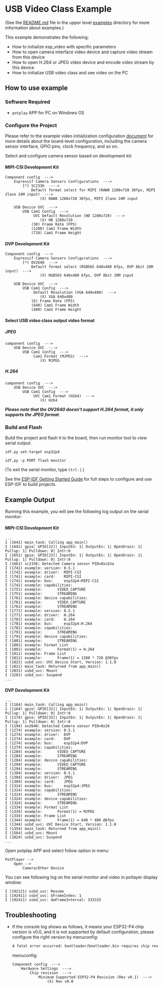 # USB Video Class Example

(See the [README.md](../README.md) file in the upper level [examples](../) directory for more information about examples.)

This example demonstrates the following:

- How to initialize esp_video with specific parameters
- How to open camera interface video device and capture video stream from this device
- How to open H.264 or JPEG video device and encode video stream by this device
- How to initialize USB video class and see video on the PC

## How to use example

### Software Required

* `potplay` APP for PC on Windows OS

### Configure the Project

Please refer to the example video initialization configuration [document](../common_components/example_video_common/README.md) for more details about the board-level configuration, including the camera sensor interface, GPIO pins, clock frequency, and so on.

Select and configure camera sensor based on development kit:

#### MIPI-CSI Development Kit

```
Component config  --->
    Espressif Camera Sensors Configurations  --->
        [*] SC2336  ---->
            Default format select for MIPI (RAW8 1280x720 30fps, MIPI 2lane 24M input)  --->
                (X) RAW8 1280x720 30fps, MIPI 2lane 24M input

    USB Device UVC  --->
        USB Cam1 Config  --->
             UVC Default Resolution (HD 1280x720)  --->
                (X) HD 1280x720
            (30) Frame Rate (FPS)
            (1280) Cam1 Frame Width
            (720) Cam1 Frame Height
```

#### DVP Development Kit

```
Component config  --->
    Espressif Camera Sensors Configurations  --->
        [*] OV2640  --->
            Default format select (RGB565 640x480 6fps, DVP 8bit 20M input)  --->
                (X) RGB565 640x480 6fps, DVP 8bit 20M input

    USB Device UVC  --->
        USB Cam1 Config  --->
             Default Resolution (VGA 640x480)  --->
                (X) VGA 640x480
            (6) Frame Rate (FPS)
            (640) Cam1 Frame Width
            (480) Cam1 Frame Height
```

####  Select USB video class output video format

##### JPEG

```
component config  --->
    USB Device UVC  --->
        USB Cam1 Config  --->
             Cam1 Format (MJPEG)  --->
                (X) MJPEG
```

##### H.264

```
component config  --->
    USB Device UVC  --->
        USB Cam1 Config  --->
             UVC Cam1 Format (H264)  --->
                (X) H264
```

***Please note that the OV2640 doesn't support H.264 format, it only supports the JPEG format***.

### Build and Flash
Build the project and flash it to the board, then run monitor tool to view serial output:

```
idf.py set-target esp32p4

idf.py -p PORT flash monitor
```

(To exit the serial monitor, type ``Ctrl-]``.)

See the [ESP-IDF Getting Started Guide](https://docs.espressif.com/projects/esp-idf/en/latest/esp32p4/get-started/index.html) for full steps to configure and use ESP-IDF to build projects.

## Example Output

Running this example, you will see the following log output on the serial monitor:

#### MIPI-CSI Development Kit

```
...
I (1641) main_task: Calling app_main()
I (1641) gpio: GPIO[22]| InputEn: 1| OutputEn: 1| OpenDrain: 1| Pullup: 1| Pulldown: 0| Intr:0 
I (1651) gpio: GPIO[23]| InputEn: 1| OutputEn: 1| OpenDrain: 1| Pullup: 1| Pulldown: 0| Intr:0 
I (1661) sc2336: Detected Camera sensor PID=0xcb3a
I (1741) example: version: 0.5.1
I (1741) example: driver:  MIPI-CSI
I (1741) example: card:    MIPI-CSI
I (1741) example: bus:     esp32p4:MIPI-CSI
I (1741) example: capabilities:
I (1751) example:       VIDEO_CAPTURE
I (1751) example:       STREAMING
I (1761) example: device capabilities:
I (1761) example:       VIDEO_CAPTURE
I (1761) example:       STREAMING
I (1771) example: version: 0.5.1
I (1771) example: driver:  H.264
I (1781) example: card:    H.264
I (1781) example: bus:     esp32p4:H.264
I (1781) example: capabilities:
I (1791) example:       STREAMING
I (1791) example: device capabilities:
I (1801) example:       STREAMING
I (1801) example: Format List
I (1801) example:       Format(1) = H.264
I (1811) example: Frame List
I (1811) example:       Frame(1) = 1280 * 720 @30fps
I (1821) usbd_uvc: UVC Device Start, Version: 1.1.0
I (1821) main_task: Returned from app_main()
I (2031) usbd_uvc: Mount
I (3281) usbd_uvc: Suspend
...
```

#### DVP Development Kit

```
...
I (1164) main_task: Calling app_main()
I (1164) gpio: GPIO[32]| InputEn: 1| OutputEn: 1| OpenDrain: 1| Pullup: 1| Pulldown: 0| Intr:0 
I (1174) gpio: GPIO[33]| InputEn: 1| OutputEn: 1| OpenDrain: 1| Pullup: 1| Pulldown: 0| Intr:0 
I (1194) ov2640: Detected Camera sensor PID=0x26
I (1274) example: version: 0.5.1
I (1274) example: driver:  DVP
I (1274) example: card:    DVP
I (1274) example: bus:     esp32p4:DVP
I (1274) example: capabilities:
I (1284) example:       VIDEO_CAPTURE
I (1284) example:       STREAMING
I (1284) example: device capabilities:
I (1294) example:       VIDEO_CAPTURE
I (1294) example:       STREAMING
I (1304) example: version: 0.5.1
I (1304) example: driver:  JPEG
I (1304) example: card:    JPEG
I (1314) example: bus:     esp32p4:JPEG
I (1314) example: capabilities:
I (1314) example:       STREAMING
I (1324) example: device capabilities:
I (1324) example:       STREAMING
I (1334) example: Format List
I (1334) example:       Format(1) = MJPEG
I (1334) example: Frame List
I (1344) example:       Frame(1) = 640 * 480 @6fps
I (1344) usbd_uvc: UVC Device Start, Version: 1.1.0
I (1354) main_task: Returned from app_main()
I (1564) usbd_uvc: Mount
I (2824) usbd_uvc: Suspend
...
```

Open potplay APP and select follow option in menu:

```
PotPlayer -->
    Open -->
        Camera/Other Device
```

You can see following log on the serial monitor and video in potlayer display window:

```
I (192121) usbd_uvc: Resume
I (192411) usbd_uvc: bFrameIndex: 1
I (192411) usbd_uvc: dwFrameInterval: 333333
```

## Troubleshooting

* If the console log shows as follows, it means your ESP32-P4 chip version is v0.0, and it is not supported by default configuration, please configure the right version by menuconfig:

    ```txt
    A fatal error occurred: bootloader/bootloader.bin requires chip revision in range [v0.1 - v0.99] (this chip is revision v0.0). Use --force to flash anyway
    ```

    menuconfig:
    ```
    Component config  --->
        Hardware Settings  --->
            Chip revision  --->
                Minimum Supported ESP32-P4 Revision (Rev v0.1)  --->
                    (X) Rev v0.0
    ```
